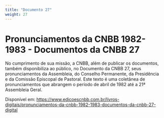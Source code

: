 ```yaml
---
title: "Documento 27"
weight: 27
---
```


# Pronunciamentos da CNBB 1982-1983 - Documentos da CNBB 27

No cumprimento de sua missão, a CNBB, além de publicar os documentos, também disponibiliza ao público, no Documento da CNBB 27, seus pronunciamentos da Assembleia, do Conselho Permanente, da Presidência e da Comissão Episcopal de Pastoral. Este texto é uma coletânea de pronunciamentos que abrangem o período de abril de 1982 até a 21ª Assembleia Geral.

Disponível em: https://www.edicoescnbb.com.br/livros-digitais/pronunciamentos-da-cnbb-1982-1983-documentos-da-cnbb-27-digital
